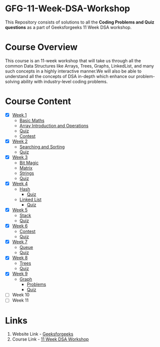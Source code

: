 # GFG-11-Week-DSA-Workshop

This Repository consists of solutions to all the **Coding Problems and Quiz questions** as a part of Geeksforgeeks 11 Week DSA workshop.

# Course Overview

This course is an 11-week workshop that will take us through all the common Data Structures like Arrays, Trees, Graphs, LinkedList, and 
many such concepts in a highly interactive manner.We will also be able to understand all the concepts of DSA in-depth which enhance our problem-solving ability with industry-level coding problems.

# Course Content

- [x] [Week 1](https://github.com/Harini-Pavithra/GFG-11-Week-DSA-Workshop/tree/main/Week%201)
  - [Basic Maths](https://github.com/Harini-Pavithra/GFG-11-Week-DSA-Workshop/tree/main/Week%201/Problem/Mathematics)
  - [Array Introduction and Operations](https://github.com/Harini-Pavithra/GFG-11-Week-DSA-Workshop/tree/main/Week%201/Problem/Arrays)
  - [Quiz](https://github.com/Harini-Pavithra/GFG-11-Week-DSA-Workshop/tree/main/Week%201/Quiz)
  - [Contest](https://github.com/Harini-Pavithra/GFG-11-Week-DSA-Workshop/tree/main/Week%201/Contest)
- [x] [Week 2](https://github.com/Harini-Pavithra/GFG-11-Week-DSA-Workshop/tree/main/Week%202)
  - [Searching and Sorting](https://github.com/Harini-Pavithra/GFG-11-Week-DSA-Workshop/tree/main/Week%202/Searching%20and%20Sorting)
  - [Quiz](https://github.com/Harini-Pavithra/GFG-11-Week-DSA-Workshop/tree/main/Week%202/Quiz)
- [x] [Week 3](https://github.com/Harini-Pavithra/GFG-11-Week-DSA-Workshop/tree/main/Week%203)
   - [Bit Magic](https://github.com/Harini-Pavithra/GFG-11-Week-DSA-Workshop/tree/main/Week%203/Bit%20Magic)
   - [Matrix](https://github.com/Harini-Pavithra/GFG-11-Week-DSA-Workshop/tree/main/Week%203/Matrix)
   - [Strings](https://github.com/Harini-Pavithra/GFG-11-Week-DSA-Workshop/tree/main/Week%203/Strings)
   - [Quiz](https://github.com/Harini-Pavithra/GFG-11-Week-DSA-Workshop/tree/main/Week%203/Strings/Quiz)
- [x] [Week 4](https://github.com/Harini-Pavithra/GFG-11-Week-DSA-Workshop/tree/main/Week%204)
   - [Hash](https://github.com/Harini-Pavithra/GFG-11-Week-DSA-Workshop/tree/main/Week%204/Hash)
      - [Quiz](https://github.com/Harini-Pavithra/GFG-11-Week-DSA-Workshop/tree/main/Week%204/Hash/Quiz)
   - [Linked List](https://github.com/Harini-Pavithra/GFG-11-Week-DSA-Workshop/tree/main/Week%204/Linked%20LIst)
      - [Quiz](https://github.com/Harini-Pavithra/GFG-11-Week-DSA-Workshop/tree/main/Week%204/Linked%20LIst/Quiz)
- [x] [Week 5](https://github.com/Harini-Pavithra/GFG-11-Week-DSA-Workshop/tree/main/Week%205)
   - [Stack](https://github.com/Harini-Pavithra/GFG-11-Week-DSA-Workshop/tree/main/Week%205/Stack)
   - [Quiz](https://github.com/Harini-Pavithra/GFG-11-Week-DSA-Workshop/tree/main/Week%205/Quiz)
- [x] [Week 6](https://github.com/Harini-Pavithra/GFG-11-Week-DSA-Workshop/tree/main/Week%206)
   -  [Contest](https://github.com/Harini-Pavithra/GFG-11-Week-DSA-Workshop/tree/main/Week%206/Contest)
   -  [Quiz](https://github.com/Harini-Pavithra/GFG-11-Week-DSA-Workshop/tree/main/Week%206/Quiz)
- [x] [Week 7](https://github.com/Harini-Pavithra/GFG-11-Week-DSA-Workshop/tree/main/Week%207)
   -  [Queue](https://github.com/Harini-Pavithra/GFG-11-Week-DSA-Workshop/tree/main/Week%207)
   -  [Quiz](https://github.com/Harini-Pavithra/GFG-11-Week-DSA-Workshop/tree/main/Week%207/Quiz)
- [x] [Week 8](https://github.com/Harini-Pavithra/GFG-11-Week-DSA-Workshop/tree/main/Week%208)
   -  [Trees](https://github.com/Harini-Pavithra/GFG-11-Week-DSA-Workshop/tree/main/Week%208/Trees)
   -  [Quiz](https://github.com/Harini-Pavithra/GFG-11-Week-DSA-Workshop/tree/main/Week%208/Quiz)
- [x] [Week 9](https://github.com/Harini-Pavithra/GFG-11-Week-DSA-Workshop/tree/main/Week%209)
   -  [Graph](https://github.com/Harini-Pavithra/GFG-11-Week-DSA-Workshop/tree/main/Week%209/Graph)
       - [Problems](https://github.com/Harini-Pavithra/GFG-11-Week-DSA-Workshop/tree/main/Week%209/Graph/Problems)
       - [Quiz](https://github.com/Harini-Pavithra/GFG-11-Week-DSA-Workshop/tree/main/Week%209/Graph/Quiz)
- [ ] Week 10
- [ ] Week 11

# Links

1. Website Link - [Geeksforgeeks](https://www.geeksforgeeks.org/)
2. Course Link - [11 Week DSA Workshop](https://practice.geeksforgeeks.org/courses/Workshop-DSA?vC=1)
